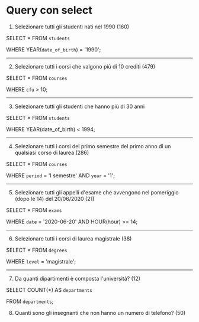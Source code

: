 # Query con select

1. Selezionare tutti gli studenti nati nel 1990 (160)

SELECT \* FROM `students`

WHERE YEAR(`date_of_birth`) = '1990';

---

2. Selezionare tutti i corsi che valgono più di 10 crediti (479)

SELECT \* FROM `courses`

WHERE `cfu` > 10;

---

3. Selezionare tutti gli studenti che hanno più di 30 anni

SELECT \* FROM `students`

WHERE YEAR(date_of_birth) < 1994;

---

4. Selezionare tutti i corsi del primo semestre del primo anno di un qualsiasi corso di laurea (286)

SELECT \* FROM `courses`

WHERE `period` = 'I semestre' AND `year` = '1';

---

5. Selezionare tutti gli appelli d'esame che avvengono nel pomeriggio (dopo le 14) del 20/06/2020 (21)

SELECT \* FROM `exams`

WHERE `date` = '2020-06-20' AND HOUR(hour) >= 14;

---

6. Selezionare tutti i corsi di laurea magistrale (38)

SELECT \* FROM `degrees`

WHERE `level` = 'magistrale';

---

7. Da quanti dipartimenti è composta l'università? (12)

SELECT COUNT(\*) AS `departments`

FROM `departments`;

8. Quanti sono gli insegnanti che non hanno un numero di telefono? (50)
